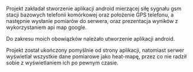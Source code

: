 Projekt zakładał stworzenie aplikacji android mierzącej siłę sygnału gsm stacji bazowych telefonii komórkowej oraz położenie GPS telefonu, a następnie wysłanie pomiarów do serwera, oraz prezentacja wyników z wykorzystaniem api map google.

Do zakresu moich obowiązków należało utworzenie aplikacji android.

Projekt został ukończony pomyślnie od strony aplikacji, natomiast serwer wyświetlał wszystkie dane pomiarowe jako heat-mapę, przez co nie radził sobie z wyświetlaniem ich po pewnym czasie.
